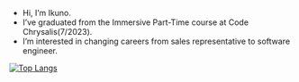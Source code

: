 - Hi, I’m Ikuno.
- I’ve graduated from the Immersive Part-Time course at Code Chrysalis(7/2023).
- I’m interested in changing careers from sales representative to software engineer.

[![Top Langs](https://github-readme-stats.vercel.app/api/top-langs/?username=ikuno815&layout=compact)](https://github.com/anuraghazra/github-readme-stats)
